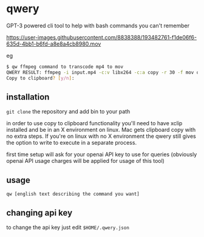 # qwery
GPT-3 powered cli tool to help with bash commands you can't remember


https://user-images.githubusercontent.com/8838388/193482761-f1de06f6-635d-4bb1-b6fd-a8e8a4cb8980.mov


eg
```bash
$ qw ffmpeg command to transcode mp4 to mov
QWERY RESULT: ffmpeg -i input.mp4 -c:v libx264 -c:a copy -r 30 -f mov output.mov
Copy to clipboard? [y/n]: 
```

## installation
`git clone` the repository and add bin to your path

in order to use copy to clipboard functionality you'll need to have xclip installed and be in an X environment on linux. Mac gets clipboard copy with no extra steps. If you're on linux with no X environment the qwery still gives the option to write to execute in a separate process.

first time setup will ask for your openai API key to use for queries (obviously openai API usage charges will be applied for usage of this tool)


## usage
`qw [english text describing the command you want]`

## changing api key
to change the api key just edit `$HOME/.qwery.json`



